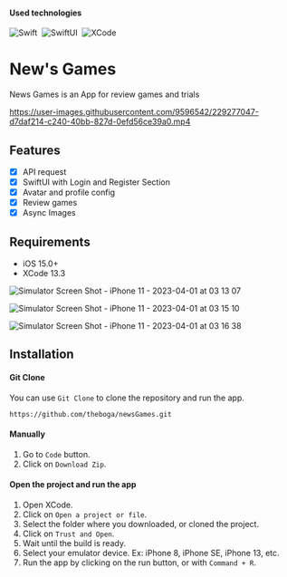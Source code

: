 #### Used technologies
![Swift](https://img.shields.io/badge/-Swift-333333?style=flat&logo=Swift)&nbsp;
![SwiftUI](https://img.shields.io/badge/-SwiftUI-333333?style=flat&logo=Apple)&nbsp;
![XCode](https://img.shields.io/badge/-Xcode-333333?style=flat&logo=Xcode)&nbsp;


# New's Games
<p align="center">
  <p align="left">
    News Games is an App for review games and trials
  </p>
</p>



https://user-images.githubusercontent.com/9596542/229277047-d7daf214-c240-40bb-827d-0efd56ce39a0.mp4




## Features

- [x] API request
- [x] SwiftUI with Login and Register Section
- [x] Avatar and profile config
- [x] Review games
- [x] Async Images
## Requirements

- iOS 15.0+
- XCode 13.3



![Simulator Screen Shot - iPhone 11 - 2023-04-01 at 03 13 07](https://user-images.githubusercontent.com/9596542/229277274-b20d4210-3a7d-462e-8e26-105e366a95b6.png)

![Simulator Screen Shot - iPhone 11 - 2023-04-01 at 03 15 10](https://user-images.githubusercontent.com/9596542/229277377-62d3af51-8fb1-405c-a309-896c85c67752.png)

![Simulator Screen Shot - iPhone 11 - 2023-04-01 at 03 16 38](https://user-images.githubusercontent.com/9596542/229277449-a4b02e47-0cf1-488b-b9e7-9c3be276a212.png)

## Installation


#### Git Clone
You can use `Git Clone` to clone the repository and run the app.

```
https://github.com/theboga/newsGames.git
```


#### Manually

1. Go to `Code` button. 
2. Click on `Download Zip`.

#### Open the project and run the app
1. Open XCode.
2. Click on `Open a project or file`.
3. Select the folder where you downloaded, or cloned the project.
4. Click on `Trust and Open`.
5. Wait until the build is ready. 
6. Select your emulator device. Ex: iPhone 8, iPhone SE, iPhone 13, etc.
7. Run the app by clicking on the run button, or with `Command + R`.




